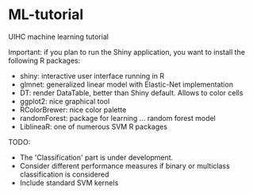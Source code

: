 # ML-tutorial
UIHC machine learning tutorial

Important: if you plan to run the Shiny application, you want to install the following R packages:
* shiny: interactive user interface running in R
* glmnet: generalized linear model with Elastic-Net implementation
* DT: render DataTable, better than Shiny default. Allows to color cells
* ggplot2: nice graphical tool
* RColorBrewer: nice color palette
* randomForest: package for learning ... random forest model
* LiblineaR: one of numerous SVM R packages

TODO:

* The 'Classification' part is under development.
* Consider different performance measures if binary or multiclass classification is considered
* Include standard SVM kernels
